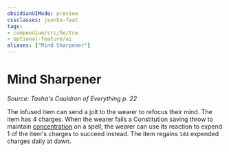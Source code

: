 ```yaml
---
obsidianUIMode: preview
cssclasses: json5e-feat
tags:
- compendium/src/5e/tce
- optional-feature/ai
aliases: ["Mind Sharpener"]
---
```

# Mind Sharpener
*Source: Tasha's Cauldron of Everything p. 22*  

The infused item can send a jolt to the wearer to refocus their mind. The item has 4 charges. When the wearer fails a Constitution saving throw to maintain [concentration](Mechanics/Rules/conditions.md#Concentration) on a spell, the wearer can use its reaction to expend 1 of the item's charges to succeed instead. The item regains `1d4` expended charges daily at dawn.